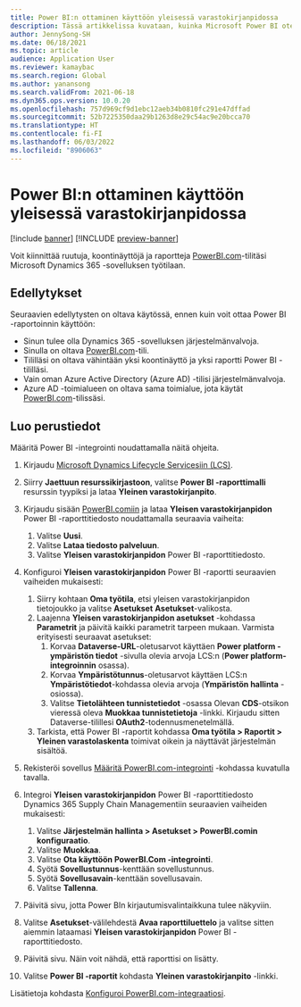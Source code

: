```yaml
---
title: Power BI:n ottaminen käyttöön yleisessä varastokirjanpidossa
description: Tässä artikkelissa kuvataan, kuinka Microsoft Power BI otetaan käyttöön yleisessä varastokirjanpidossa.
author: JennySong-SH
ms.date: 06/18/2021
ms.topic: article
audience: Application User
ms.reviewer: kamaybac
ms.search.region: Global
ms.author: yanansong
ms.search.validFrom: 2021-06-18
ms.dyn365.ops.version: 10.0.20
ms.openlocfilehash: 757d969cf9d1ebc12aeb34b0810fc291e47dffad
ms.sourcegitcommit: 52b7225350daa29b1263d8e29c54ac9e20bcca70
ms.translationtype: HT
ms.contentlocale: fi-FI
ms.lasthandoff: 06/03/2022
ms.locfileid: "8906063"
---
```

# <a name="enable-power-bi-for-global-inventory-accounting"></a>Power BI:n ottaminen käyttöön yleisessä varastokirjanpidossa

[!include [banner](../includes/banner.md)]
[!INCLUDE [preview-banner](../includes/preview-banner.md)]
<!--KFM: Preview until 4/30/2022 -->

Voit kiinnittää ruutuja, koontinäyttöjä ja raportteja [PowerBI.com](https://powerbi.com/)-tilitäsi Microsoft Dynamics 365 -sovelluksen työtilaan.

## <a name="prerequisites"></a>Edellytykset

Seuraavien edellytysten on oltava käytössä, ennen kuin voit ottaa Power BI -raportoinnin käyttöön:

- Sinun tulee olla Dynamics 365 -sovelluksen järjestelmänvalvoja.
- Sinulla on oltava [PowerBI.com](https://powerbi.com/)-tili.
- Tililläsi on oltava vähintään yksi koontinäyttö ja yksi raportti Power BI -tililläsi.
- Vain oman Azure Active Directory (Azure AD) -tilisi järjestelmänvalvoja.
- Azure AD -toimialueen on oltava sama toimialue, jota käytät [PowerBI.com](https://powerbi.com/)-tilissäsi.

## <a name="setup"></a>Luo perustiedot

Määritä Power BI -integrointi noudattamalla näitä ohjeita.

1. Kirjaudu [Microsoft Dynamics Lifecycle Servicesiin (LCS)](https://lcs.dynamics.com/Logon/Index).
1. Siirry **Jaettuun resurssikirjastoon**, valitse **Power BI -raporttimalli** resurssin tyypiksi ja lataa **Yleinen varastokirjanpito**. 
1. Kirjaudu sisään [PowerBI.comiin](https://app.powerbi.com/) ja lataa **Yleisen varastokirjanpidon** Power BI -raporttitiedosto noudattamalla seuraavia vaiheita:

    1. Valitse **Uusi**.
    1. Valitse **Lataa tiedosto palveluun**.
    1. Valitse **Yleisen varastokirjanpidon** Power BI -raporttitiedosto.

1. Konfiguroi **Yleisen varastokirjanpidon** Power BI -raportti seuraavien vaiheiden mukaisesti:

    1. Siirry kohtaan **Oma työtila**, etsi yleisen varastokirjanpidon tietojoukko ja valitse **Asetukset** **Asetukset**-valikosta.
    1. Laajenna **Yleisen varastokirjanpidon asetukset** -kohdassa **Parametrit** ja päivitä kaikki parametrit tarpeen mukaan. Varmista erityisesti seuraavat asetukset:
        1. Korvaa **Dataverse-URL**-oletusarvot käyttäen **Power platform -ympäristön tiedot** -sivulla olevia arvoja LCS:n (**Power platform-integroinnin** osassa).
        1. Korvaa **Ympäristötunnus**-oletusarvot käyttäen LCS:n **Ympäristötiedot**-kohdassa olevia arvoja (**Ympäristön hallinta** -osiossa).
        1. Valitse **Tietolähteen tunnistetiedot** -osassa Olevan **CDS**-otsikon vieressä oleva **Muokkaa tunnistetietoja** -linkki. Kirjaudu sitten Dataverse-tilillesi **OAuth2**-todennusmenetelmällä.
    1. Tarkista, että Power BI -raportit kohdassa **Oma työtila \> Raportit \> Yleinen varastolaskenta** toimivat oikein ja näyttävät järjestelmän sisältöä.

1. Rekisteröi sovellus [Määritä PowerBI.com-integrointi](../../fin-ops-core/dev-itpro/analytics/configure-power-bi-integration.md#registration-process) -kohdassa kuvatulla tavalla.
1. Integroi **Yleisen varastokirjanpidon** Power BI -raporttitiedosto Dynamics 365 Supply Chain Managementiin seuraavien vaiheiden mukaisesti:

    1. Valitse **Järjestelmän hallinta \> Asetukset \> PowerBI.comin konfiguraatio**.
    1. Valitse **Muokkaa**.
    1. Valitse **Ota käyttöön PowerBI.Com -integrointi**.
    1. Syötä **Sovellustunnus**-kenttään sovellustunnus.
    1. Syötä **Sovellusavain**-kenttään sovellusavain.
    1. Valitse **Tallenna**.

1. Päivitä sivu, jotta Power BIn kirjautumisvalintaikkuna tulee näkyviin.
1. Valitse **Asetukset**-välilehdestä **Avaa raporttiluettelo** ja valitse sitten aiemmin lataamasi **Yleisen varastokirjanpidon** Power BI -raporttitiedosto.
1. Päivitä sivu. Näin voit nähdä, että raporttisi on lisätty.
1. Valitse **Power BI -raportit** kohdasta **Yleinen varastokirjanpito** -linkki.

Lisätietoja kohdasta [Konfiguroi PowerBI.com-integraatiosi](../../fin-ops-core/dev-itpro/analytics/configure-power-bi-integration.md).
